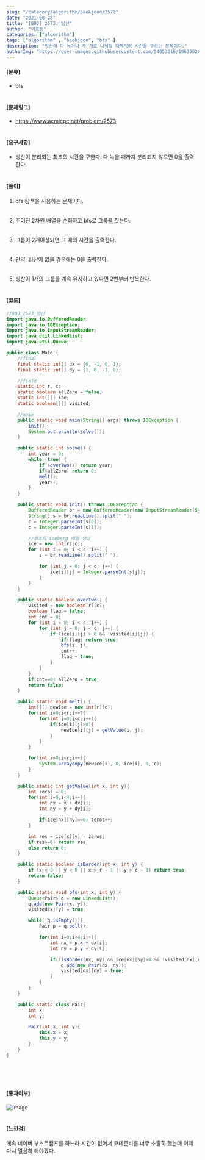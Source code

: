 ```yaml
---
slug: "/category/algorithm/baekjoon/2573"
date: "2021-08-28"
title: "[BOJ] 2573. 빙산"
author: "이효동"
categories: ["algorithm"]
tags: ["algorithm" , "baekjoon", "bfs" ]
description: "빙산이 다 녹거나 두 개로 나눠질 때까지의 시간을 구하는 문제이다."
authorImg: "https://user-images.githubusercontent.com/54053016/106390261-d4693200-642a-11eb-8ac8-eb8203cf74b9.png"
---
```



#### [분류]
- bfs
<br><br>

#### [문제링크]
- https://www.acmicpc.net/problem/2573
<br><br>


#### [요구사항]
- 빙산이 분리되는 최초의 시간을 구한다. 다 녹을 때까지 분리되지 않으면 0을 출력한다.<br><br> 

#### [풀이]

1. bfs 탐색을 사용하는 문제이다.<br><br>

2. 주어진 2차원 배열을 순회하고 bfs로 그룹을 짓는다.<br><br>

3. 그룹이 2개이상되면 그 때의 시간을 출력한다.<br><br>

4. 만약, 빙산이 없을 경우에는 0을 출력한다.<br><br>

5. 빙산이 1개의 그룹을 계속 유지하고 있다면 2번부터 반복한다. <br><br>


#### [코드]
```java
//BOJ_2573_빙산
import java.io.BufferedReader;
import java.io.IOException;
import java.io.InputStreamReader;
import java.util.LinkedList;
import java.util.Queue;

public class Main {
    //final
    final static int[] dx = {0, -1, 0, 1};
    final static int[] dy = {1, 0, -1, 0};

    //field
    static int r, c;
    static boolean allZero = false;
    static int[][] ice;
    static boolean[][] visited;

    //main
    public static void main(String[] args) throws IOException {
        init();
        System.out.println(solve());
    }

    public static int solve() {
        int year = 0;
        while (true) {
            if (overTwo()) return year;
            if(allZero) return 0;
            melt();
            year++;
        }
    }

    public static void init() throws IOException {
        BufferedReader br = new BufferedReader(new InputStreamReader(System.in));
        String[] s = br.readLine().split(" ");
        r = Integer.parseInt(s[0]);
        c = Integer.parseInt(s[1]);

        //최초의 iceberg 배열 생성
        ice = new int[r][c];
        for (int i = 0; i < r; i++) {
            s = br.readLine().split(" ");

            for (int j = 0; j < c; j++) {
                ice[i][j] = Integer.parseInt(s[j]);
            }
        }
    }

    public static boolean overTwo() {
        visited = new boolean[r][c];
        boolean flag = false;
        int cnt = 0;
        for (int i = 0; i < r; i++) {
            for (int j = 0; j < c; j++) {
                if (ice[i][j] > 0 && !visited[i][j]) {
                    if(flag) return true;
                    bfs(i, j);
                    cnt++;
                    flag = true;
                }
            }
        }
        if(cnt==0) allZero = true;
        return false;
    }

    public static void melt() {
        int[][] newIce = new int[r][c];
        for(int i=0;i<r;i++){
            for(int j=0;j<c;j++){
                if(ice[i][j]>0){
                    newIce[i][j] = getValue(i, j);
                }
            }
        }

        for(int i=0;i<r;i++){
            System.arraycopy(newIce[i], 0, ice[i], 0, c);
        }
    }

    public static int getValue(int x, int y){
        int zeros = 0;
        for(int i=0;i<4;i++){
            int nx = x + dx[i];
            int ny = y + dy[i];

            if(ice[nx][ny]==0) zeros++;
        }

        int res = ice[x][y] - zeros;
        if(res>=0) return res;
        else return 0;
    }

    public static boolean isBorder(int x, int y) {
        if (x < 0 || y < 0 || x > r - 1 || y > c - 1) return true;
        return false;
    }

    public static void bfs(int x, int y) {
        Queue<Pair> q = new LinkedList();
        q.add(new Pair(x, y));
        visited[x][y] = true;

        while(!q.isEmpty()){
            Pair p = q.poll();

            for(int i=0;i<4;i++){
                int nx = p.x + dx[i];
                int ny = p.y + dy[i];

                if(!isBorder(nx, ny) && ice[nx][ny]>0 && !visited[nx][ny]){
                    q.add(new Pair(nx, ny));
                    visited[nx][ny] = true;
                }
            }
        }
    }

    public static class Pair{
        int x;
        int y;

        Pair(int x, int y){
            this.x = x;
            this.y = y;
        }
    }
}



```
<br><br>

#### [통과여부]
![image](https://user-images.githubusercontent.com/54053016/131213488-6e5b3836-a15e-48c8-aa59-66a800c65446.png)
<br><br>

#### [느낀점]
계속 네이버 부스트캠프를 하느라 시간이 없어서 코테준비를 너무 소홀히 했는데 이제 다시 열심히 해야겠다.